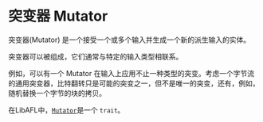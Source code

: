 # 突变器 Mutator

突变器(Mutator) 是一个接受一个或多个输入并生成一个新的派生输入的实体。

突变器可以被组成，它们通常与特定的输入类型相联系。

例如，可以有一个 Mutator 在输入上应用不止一种类型的突变。考虑一个字节流的通用突变器，比特翻转只是可能的突变之一，但不是唯一的突变，还有，例如，随机替换一个字节的块的拷贝。

在LibAFL中，[`Mutator`](https://docs.rs/libafl/0/libafl/mutators/trait.Mutator.html)是一个 `trait`。
